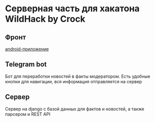 # Серверная часть для хакатона WildHack by Crock

## Фронт
[android-приложение](https://github.com/IDolgopolov/WildHack_WildBeears)

## Telegram bot
Бот для переработки новостей в факты модератором. Есть удобные кнопки для навигации, вся информация отправляется на сервер

## Сервер

Сервер на django с базой данных для фактов и новостей, а также парсером и REST API

